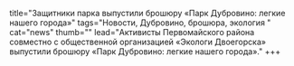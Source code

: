 title="Защитники парка выпустили брошюру «Парк Дубровино: легкие нашего города»"
tags="Новости, Дубровино, брошюра, экология "
cat="news"
thumb=""
lead="Активисты Первомайского района совместно с общественной организацией «Экологи Двоегорска» выпустили брошюру «Парк Дубровино: легкие нашего города»."
+++
